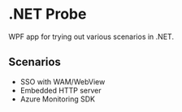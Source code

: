 # .NET Probe

WPF app for trying out various scenarios in .NET.

## Scenarios

- SSO with WAM/WebView
- Embedded HTTP server
- Azure Monitoring SDK
